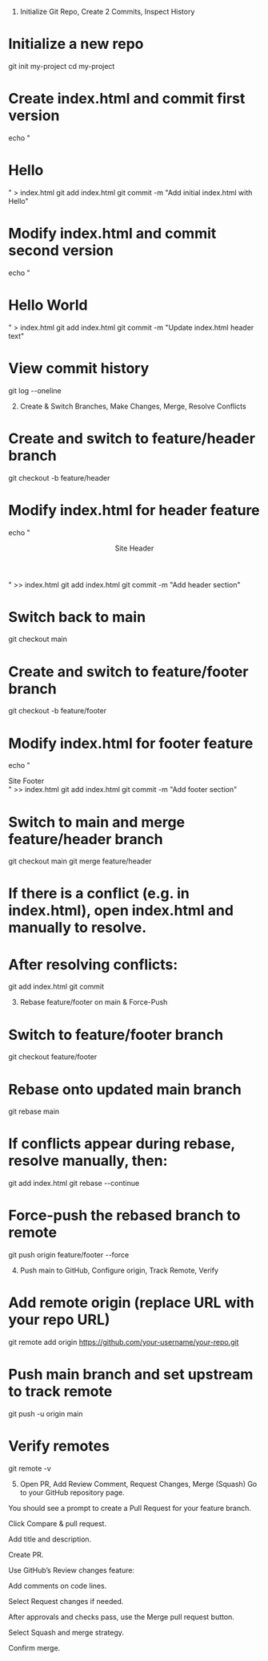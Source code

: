 1. Initialize Git Repo, Create 2 Commits, Inspect History

# Initialize a new repo

git init my-project
cd my-project

# Create index.html and commit first version

echo "<!DOCTYPE html><html><body><h1>Hello</h1></body></html>" > index.html
git add index.html
git commit -m "Add initial index.html with Hello"

# Modify index.html and commit second version

echo "<!DOCTYPE html><html><body><h1>Hello World</h1></body></html>" > index.html
git add index.html
git commit -m "Update index.html header text"

# View commit history

git log --oneline

2. Create & Switch Branches, Make Changes, Merge, Resolve Conflicts

# Create and switch to feature/header branch

git checkout -b feature/header

# Modify index.html for header feature

echo "<header>Site Header</header>" >> index.html
git add index.html
git commit -m "Add header section"

# Switch back to main

git checkout main

# Create and switch to feature/footer branch

git checkout -b feature/footer

# Modify index.html for footer feature

echo "<footer>Site Footer</footer>" >> index.html
git add index.html
git commit -m "Add footer section"

# Switch to main and merge feature/header branch

git checkout main
git merge feature/header

# If there is a conflict (e.g. in index.html), open index.html and manually to resolve.

# After resolving conflicts:

git add index.html
git commit

3. Rebase feature/footer on main & Force-Push

# Switch to feature/footer branch

git checkout feature/footer

# Rebase onto updated main branch

git rebase main

# If conflicts appear during rebase, resolve manually, then:

git add index.html
git rebase --continue

# Force-push the rebased branch to remote

git push origin feature/footer --force

4. Push main to GitHub, Configure origin, Track Remote, Verify

# Add remote origin (replace URL with your repo URL)

git remote add origin https://github.com/your-username/your-repo.git

# Push main branch and set upstream to track remote

git push -u origin main

# Verify remotes

git remote -v

5. Open PR, Add Review Comment, Request Changes, Merge (Squash)
   Go to your GitHub repository page.

You should see a prompt to create a Pull Request for your feature branch.

Click Compare & pull request.

Add title and description.

Create PR.

Use GitHub’s Review changes feature:

Add comments on code lines.

Select Request changes if needed.

After approvals and checks pass, use the Merge pull request button.

Select Squash and merge strategy.

Confirm merge.
